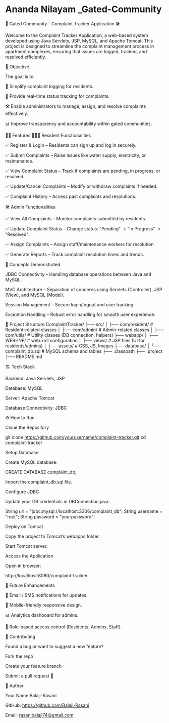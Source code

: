 # Ananda Nilayam _Gated-Community


🏢 Gated Community - Complaint Tracker Application 🛠️

Welcome to the Complaint Tracker Application, a web-based system developed using Java Servlets, JSP, MySQL, and Apache Tomcat. This project is designed to streamline the complaint management process in apartment complexes, ensuring that issues are logged, tracked, and resolved efficiently.

🎯 Objective

The goal is to:

📌 Simplify complaint logging for residents.

🔎 Provide real-time status tracking for complaints.

🛠️ Enable administrators to manage, assign, and resolve complaints effectively.

📊 Improve transparency and accountability within gated communities.

👨‍💻 Features
👨‍👩‍👧 Resident Functionalities

✅ Register & Login – Residents can sign up and log in securely.

✅ Submit Complaints – Raise issues like water supply, electricity, or maintenance.

✅ View Complaint Status – Track if complaints are pending, in progress, or resolved.

✅ Update/Cancel Complaints – Modify or withdraw complaints if needed.

✅ Complaint History – Access past complaints and resolutions.

🛠️ Admin Functionalities

✅ View All Complaints – Monitor complaints submitted by residents.

✅ Update Complaint Status – Change status: "Pending" → "In Progress" → "Resolved".

✅ Assign Complaints – Assign staff/maintenance workers for resolution.

✅ Generate Reports – Track complaint resolution times and trends.

🧠 Concepts Demonstrated

JDBC Connectivity – Handling database operations between Java and MySQL.

MVC Architecture – Separation of concerns using Servlets (Controller), JSP (View), and MySQL (Model).

Session Management – Secure login/logout and user tracking.

Exception Handling – Robust error handling for smooth user experience.

📂 Project Structure
ComplaintTracker/
├── src/
│   ├── com/resident/      # Resident-related classes
│   ├── com/admin/         # Admin-related classes
│   ├── com/utils/         # Utility classes (DB connection, helpers)
├── webapp/
│   ├── WEB-INF/           # web.xml configuration
│   ├── views/             # JSP files (UI for residents/admins)
│   ├── assets/            # CSS, JS, Images
├── database/
│   └── complaint_db.sql   # MySQL schema and tables
├── .classpath
├── .project
├── README.md

🏗️ Tech Stack

Backend: Java Servlets, JSP

Database: MySQL

Server: Apache Tomcat

Database Connectivity: JDBC

⚙️ How to Run

Clone the Repository

git clone https://github.com/yourusername/complaint-tracker.git
cd complaint-tracker


Setup Database

Create MySQL database:

CREATE DATABASE complaint_db;


Import the complaint_db.sql file.

Configure JDBC

Update your DB credentials in DBConnection.java:

String url = "jdbc:mysql://localhost:3306/complaint_db";
String username = "root";
String password = "yourpassword";


Deploy on Tomcat

Copy the project to Tomcat’s webapps folder.

Start Tomcat server.

Access the Application

Open in browser:

http://localhost:8080/complaint-tracker

🚀 Future Enhancements

🔔 Email / SMS notifications for updates.

📱 Mobile-friendly responsive design.

📊 Analytics dashboard for admins.

👥 Role-based access control (Residents, Admins, Staff).

🤝 Contributing

Found a bug or want to suggest a new feature?

Fork the repo

Create your feature branch

Submit a pull request 🚀

👤 Author

Your Name:Balaji-Rasani

GitHub: https://github.com/Balaji-Rasani

Email: rasanibalaji74@gmail.com
